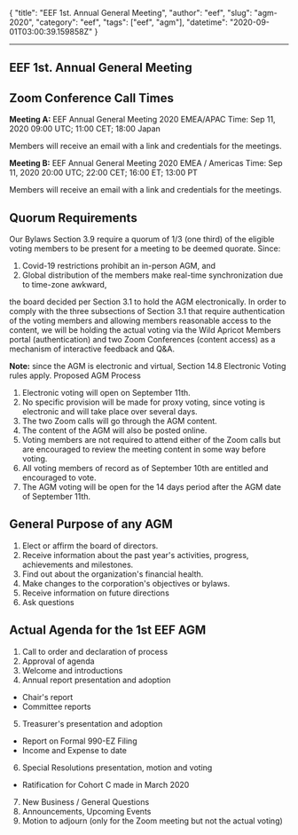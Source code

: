 {
  "title": "EEF 1st. Annual General Meeting",
  "author": "eef",
  "slug": "agm-2020",
  "category": "eef",
  "tags": ["eef", "agm"],
  "datetime": "2020-09-01T03:00:39.159858Z"
}

---
 EEF 1st. Annual General Meeting
---

## Zoom Conference Call Times

**Meeting A:** EEF Annual General Meeting 2020 EMEA/APAC
Time: Sep 11, 2020 09:00 UTC; 11:00 CET; 18:00 Japan

Members will receive an email with a link and credentials for the meetings. 

**Meeting B:** EEF Annual General Meeting 2020 EMEA / Americas
Time: Sep 11, 2020 20:00 UTC; 22:00 CET; 16:00 ET; 13:00 PT

Members will receive an email with a link and credentials for the meetings. 

## Quorum Requirements
Our Bylaws Section 3.9 require a quorum of 1/3 (one third) of the eligible voting members to be present for a meeting to be deemed quorate.
Since:
1. Covid-19 restrictions prohibit an in-person AGM, and
2. Global distribution of the members make real-time synchronization due to time-zone awkward,

the board decided per Section 3.1 to hold the AGM electronically. In order to comply with the three subsections of Section 3.1 that require authentication of the voting members and allowing members reasonable access to the content, we will be holding the actual voting via the Wild Apricot Members portal (authentication) and two Zoom Conferences (content access) as a mechanism of interactive feedback and Q&A.

**Note:** since the AGM is electronic and virtual, Section 14.8 Electronic Voting rules apply.
Proposed AGM Process
1. Electronic voting will open on September 11th.
2. No specific provision will be made for proxy voting, since voting is electronic and will take place over several days.
3. The two Zoom calls will go through the AGM content.
4. The content of the AGM will also be posted online.
5. Voting members are not required to attend either of the Zoom calls but are encouraged to review the meeting content in some way before voting.
6. All voting members of record as of September 10th are entitled and encouraged to vote.
7. The AGM voting will be open for the 14 days period after the AGM date of September 11th.

## General Purpose of any AGM
1. Elect or affirm the board of directors.
2. Receive information about the past year's activities, progress, achievements and milestones.
3. Find out about the organization's financial health.
4. Make changes to the corporation's objectives or bylaws.
5. Receive information on future directions
6. Ask questions

## Actual Agenda for the 1st EEF AGM
1. Call to order and declaration of process
2. Approval of agenda
3. Welcome and introductions
4. Annual report  presentation and adoption
* Chair's report
* Committee reports
5. Treasurer's  presentation and adoption
* Report on Formal 990-EZ Filing
* Income and Expense to date
6. Special Resolutions  presentation, motion and voting
* Ratification for Cohort C made in March 2020
7. New Business / General Questions
8. Announcements, Upcoming Events
9. Motion to adjourn (only for the Zoom meeting but not the actual voting)
